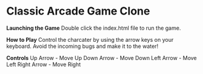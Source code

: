Classic Arcade Game Clone
===============================

**Launching the Game**
Double click the index.html file to run the game.

**How to Play**
Control the charcater by using the arrow keys on your keyboard. Avoid the incoming bugs and make it to the water!

**Controls**
Up Arrow - Move Up
Down Arrow - Move Down
Left Arrow - Move Left
Right Arrow - Move Right